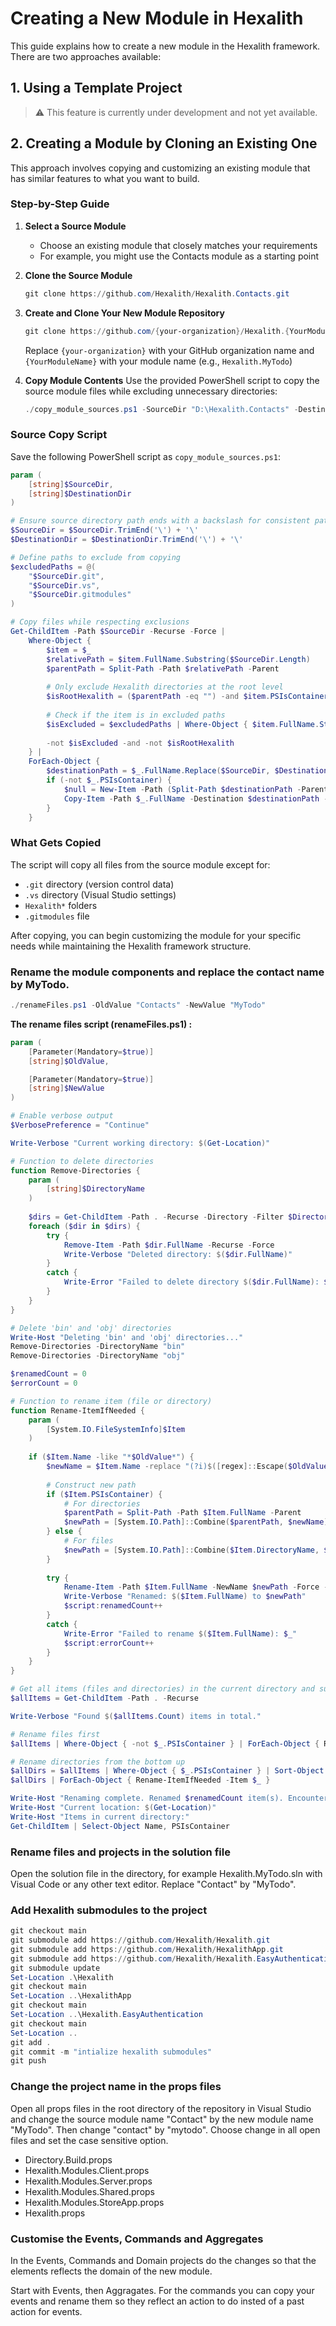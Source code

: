 # Creating a New Module in Hexalith

This guide explains how to create a new module in the Hexalith framework. There are two approaches available:

## 1. Using a Template Project

> ⚠️ This feature is currently under development and not yet available.

## 2. Creating a Module by Cloning an Existing One

This approach involves copying and customizing an existing module that has similar features to what you want to build.

### Step-by-Step Guide

1. **Select a Source Module**
   - Choose an existing module that closely matches your requirements
   - For example, you might use the Contacts module as a starting point

2. **Clone the Source Module**

   ```powershell
   git clone https://github.com/Hexalith/Hexalith.Contacts.git
   ```

3. **Create and Clone Your New Module Repository**

   ```powershell
   git clone https://github.com/{your-organization}/Hexalith.{YourModuleName}.git
   ```

   Replace `{your-organization}` with your GitHub organization name and `{YourModuleName}` with your module name (e.g., `Hexalith.MyTodo`)

4. **Copy Module Contents**
   Use the provided PowerShell script to copy the source module files while excluding unnecessary directories:

   ```powershell
   ./copy_module_sources.ps1 -SourceDir "D:\Hexalith.Contacts" -DestinationDir "D:\Hexalith.{YourModuleName}"
   ```

### Source Copy Script

Save the following PowerShell script as `copy_module_sources.ps1`:

```powershell
param (
    [string]$SourceDir,
    [string]$DestinationDir
)

# Ensure source directory path ends with a backslash for consistent path handling
$SourceDir = $SourceDir.TrimEnd('\') + '\'
$DestinationDir = $DestinationDir.TrimEnd('\') + '\'

# Define paths to exclude from copying
$excludedPaths = @(
    "$SourceDir.git",
    "$SourceDir.vs",
    "$SourceDir.gitmodules"
)

# Copy files while respecting exclusions
Get-ChildItem -Path $SourceDir -Recurse -Force |
    Where-Object { 
        $item = $_
        $relativePath = $item.FullName.Substring($SourceDir.Length)
        $parentPath = Split-Path -Path $relativePath -Parent
        
        # Only exclude Hexalith directories at the root level
        $isRootHexalith = ($parentPath -eq "") -and $item.PSIsContainer -and $item.Name.StartsWith('Hexalith')
        
        # Check if the item is in excluded paths
        $isExcluded = $excludedPaths | Where-Object { $item.FullName.StartsWith($_) }
        
        -not $isExcluded -and -not $isRootHexalith
    } |
    ForEach-Object {
        $destinationPath = $_.FullName.Replace($SourceDir, $DestinationDir)
        if (-not $_.PSIsContainer) {
            $null = New-Item -Path (Split-Path $destinationPath -Parent) -ItemType Directory -Force
            Copy-Item -Path $_.FullName -Destination $destinationPath -Force
        }
    }
```

### What Gets Copied

The script will copy all files from the source module except for:

- `.git` directory (version control data)
- `.vs` directory (Visual Studio settings)
- `Hexalith*` folders
- `.gitmodules` file

After copying, you can begin customizing the module for your specific needs while maintaining the Hexalith framework structure.

### Rename the module components and replace the contact name by MyTodo.

   ```powershell
   ./renameFiles.ps1 -OldValue "Contacts" -NewValue "MyTodo"
   ```

**The rename files script (renameFiles.ps1) :**

```powershell
param (
    [Parameter(Mandatory=$true)]
    [string]$OldValue,

    [Parameter(Mandatory=$true)]
    [string]$NewValue
)

# Enable verbose output
$VerbosePreference = "Continue"

Write-Verbose "Current working directory: $(Get-Location)"

# Function to delete directories
function Remove-Directories {
    param (
        [string]$DirectoryName
    )
    
    $dirs = Get-ChildItem -Path . -Recurse -Directory -Filter $DirectoryName
    foreach ($dir in $dirs) {
        try {
            Remove-Item -Path $dir.FullName -Recurse -Force
            Write-Verbose "Deleted directory: $($dir.FullName)"
        }
        catch {
            Write-Error "Failed to delete directory $($dir.FullName): $_"
        }
    }
}

# Delete 'bin' and 'obj' directories
Write-Host "Deleting 'bin' and 'obj' directories..."
Remove-Directories -DirectoryName "bin"
Remove-Directories -DirectoryName "obj"

$renamedCount = 0
$errorCount = 0

# Function to rename item (file or directory)
function Rename-ItemIfNeeded {
    param (
        [System.IO.FileSystemInfo]$Item
    )
    
    if ($Item.Name -like "*$OldValue*") {
        $newName = $Item.Name -replace "(?i)$([regex]::Escape($OldValue))", $NewValue
        
        # Construct new path
        if ($Item.PSIsContainer) {
            # For directories
            $parentPath = Split-Path -Path $Item.FullName -Parent
            $newPath = [System.IO.Path]::Combine($parentPath, $newName)
        } else {
            # For files
            $newPath = [System.IO.Path]::Combine($Item.DirectoryName, $newName)
        }
        
        try {
            Rename-Item -Path $Item.FullName -NewName $newPath -Force -ErrorAction Stop
            Write-Verbose "Renamed: $($Item.FullName) to $newPath"
            $script:renamedCount++
        }
        catch {
            Write-Error "Failed to rename $($Item.FullName): $_"
            $script:errorCount++
        }
    }
}

# Get all items (files and directories) in the current directory and subdirectories
$allItems = Get-ChildItem -Path . -Recurse

Write-Verbose "Found $($allItems.Count) items in total."

# Rename files first
$allItems | Where-Object { -not $_.PSIsContainer } | ForEach-Object { Rename-ItemIfNeeded -Item $_ }

# Rename directories from the bottom up
$allDirs = $allItems | Where-Object { $_.PSIsContainer } | Sort-Object -Property FullName -Descending
$allDirs | ForEach-Object { Rename-ItemIfNeeded -Item $_ }

Write-Host "Renaming complete. Renamed $renamedCount item(s). Encountered $errorCount error(s)."
Write-Host "Current location: $(Get-Location)"
Write-Host "Items in current directory:"
Get-ChildItem | Select-Object Name, PSIsContainer
```

### Rename files and projects in the solution file

Open the solution file in the directory, for example Hexalith.MyTodo.sln with Visual Code or any other text editor. Replace "Contact" by "MyTodo".

### Add Hexalith submodules to the project

```powershell
git checkout main
git submodule add https://github.com/Hexalith/Hexalith.git
git submodule add https://github.com/Hexalith/HexalithApp.git
git submodule add https://github.com/Hexalith/Hexalith.EasyAuthentication.git
git submodule update
Set-Location .\Hexalith
git checkout main
Set-Location ..\HexalithApp
git checkout main
Set-Location ..\Hexalith.EasyAuthentication
git checkout main
Set-Location ..
git add .
git commit -m "intialize hexalith submodules"
git push
```


### Change the project name in the props files

Open all props files in the root directory of the repository in Visual Studio and change the source module name "Contact" by the new module name "MyTodo". Then change "contact" by "mytodo". Choose change in all open files and set the case sensitive option.

- Directory.Build.props
- Hexalith.Modules.Client.props
- Hexalith.Modules.Server.props
- Hexalith.Modules.Shared.props
- Hexalith.Modules.StoreApp.props
- Hexalith.props
 

### Customise the Events, Commands and Aggregates

In the Events, Commands and Domain projects do the changes so that the elements reflects the domain of the new module.

Start with Events, then Aggragates. For the commands you can copy your events and rename them so they reflect an action to do insted of a past action for events.




